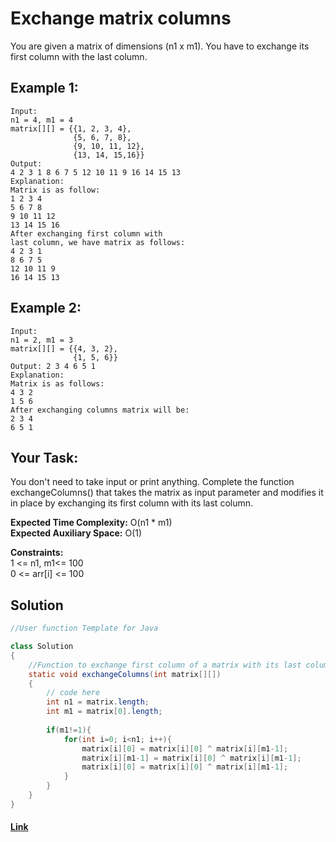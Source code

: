 # Exchange matrix columnsYou are given a matrix of dimensions (n1 x m1). You have to exchange its first column with the last column.## Example 1:```Input:n1 = 4, m1 = 4matrix[][] = {{1, 2, 3, 4},              {5, 6, 7, 8},              {9, 10, 11, 12},              {13, 14, 15,16}}Output: 4 2 3 1 8 6 7 5 12 10 11 9 16 14 15 13Explanation:Matrix is as follow:1 2 3 45 6 7 89 10 11 1213 14 15 16After exchanging first column with last column, we have matrix as follows:4 2 3 18 6 7 512 10 11 916 14 15 13```## Example 2:```Input:n1 = 2, m1 = 3matrix[][] = {{4, 3, 2},              {1, 5, 6}}Output: 2 3 4 6 5 1Explanation:Matrix is as follows:4 3 21 5 6After exchanging columns matrix will be:2 3 46 5 1```## Your Task:You don't need to take input or print anything. Complete the function exchangeColumns() that takes the matrix as input parameter and modifies it in place by exchanging its first column with its last column.**Expected Time Complexity:**  O(n1 * m1)   **Expected Auxiliary Space:** O(1)**Constraints:**  1 <= n1, m1<= 100  0 <= arr[i] <= 100## Solution```java//User function Template for Javaclass Solution{    //Function to exchange first column of a matrix with its last column.    static void exchangeColumns(int matrix[][])    {        // code here         int n1 = matrix.length;        int m1 = matrix[0].length;                if(m1!=1){            for(int i=0; i<n1; i++){                matrix[i][0] = matrix[i][0] ^ matrix[i][m1-1];                matrix[i][m1-1] = matrix[i][0] ^ matrix[i][m1-1];                matrix[i][0] = matrix[i][0] ^ matrix[i][m1-1];            }        }    }}```#### [Link](https://practice.geeksforgeeks.org/problems/exchange-matrix-columns-1587115620/1/?track=DSASP-Matrix&batchId=154)